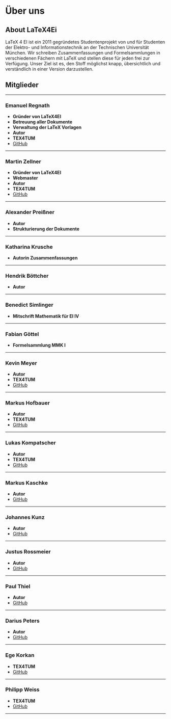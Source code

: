 # Über uns

## About LaTeX4Ei

LaTeX 4 EI ist ein 2011 gegründetes Studentenprojekt von und für Studenten der Elektro- und Informationstechnik an der Technischen Universität München. Wir schreiben Zusammenfassungen und Formelsammlungen in verschiedenen Fächern mit LaTeX und stellen diese für jeden frei zur Verfügung. Unser Ziel ist es, den Stoff möglichst knapp, übersichtlich und verständlich in einer Version darzustellen.

## Mitglieder

______________________________________________________________________

### Emanuel Regnath

- **Gründer von LaTeX4EI**
- **Betreuung aller Dokumente**
- **Verwaltung der LaTeX Vorlagen**
- **Autor**
- **TEX4TUM**
- [GitHub](https://github.com/emareg)

______________________________________________________________________

### Martin Zellner

- **Gründer von LaTeX4EI**
- **Webmaster**
- **Autor**
- **TEX4TUM**
- [GitHub](https://github.com/martinzellner)

______________________________________________________________________

### Alexander Preißner

- **Autor**
- **Strukturierung der Dokumente**

______________________________________________________________________

### Katharina Krusche

- **Autorin Zusammenfassungen**

______________________________________________________________________

### Hendrik Böttcher

- **Autor**

______________________________________________________________________

### Benedict Simlinger

- **Mitschrift Mathematik für EI IV**

______________________________________________________________________

### Fabian Göttel

- **Formelsammlung MMK I**

______________________________________________________________________

### Kevin Meyer

- **Autor**
- **TEX4TUM**
- [GitHub](https://github.com/kevmeyer)

______________________________________________________________________

### Markus Hofbauer

- **Autor**
- **TEX4TUM**
- [GitHub](https://github.com/hofbi)

______________________________________________________________________

### Lukas Kompatscher

- **Autor**
- **TEX4TUM**
- [GitHub](https://github.com/lukaskmp)

______________________________________________________________________

### Markus Kaschke

- **Autor**
- [GitHub](https://github.com/DrMarmelade)

______________________________________________________________________

### Johannes Kunz

- **Autor**
- [GitHub](https://github.com/jfkunz)

______________________________________________________________________

### Justus Rossmeier

- **Autor**
- [GitHub](https://github.com/rossmeier)

______________________________________________________________________

### Paul Thiel

- **Autor**
- [GitHub](https://github.com/thielpa)

______________________________________________________________________

### Darius Peters

- **Autor**
- [GitHub](https://github.com/dariusptrs)

______________________________________________________________________

### Ege Korkan

- **TEX4TUM**
- [GitHub](https://github.com/egekorkan)

______________________________________________________________________

### Philipp Weiss

- **TEX4TUM**
- [GitHub](https://github.com/philipp-weiss)

______________________________________________________________________
